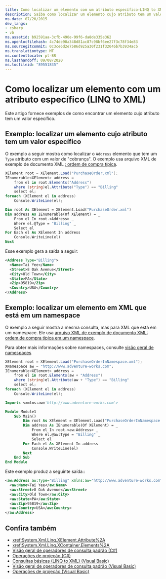 ```yaml
---
title: Como localizar um elemento com um atributo específico-LINQ to XML
description: Saiba como localizar um elemento cujo atributo tem um valor específico.
ms.date: 07/20/2015
dev_langs:
- csharp
- vb
ms.assetid: b92591aa-3cfb-490e-99f6-da8de335e362
ms.openlocfilehash: 4c74de90a348d81ac87c98bf6ee27f3c78f34e83
ms.sourcegitcommit: 0c3ce6d2e7586d925a30f231f32046b7b3934acb
ms.translationtype: MT
ms.contentlocale: pt-BR
ms.lasthandoff: 09/08/2020
ms.locfileid: "89551835"
---
```

# <a name="how-to-find-an-element-with-a-specific-attribute-linq-to-xml"></a>Como localizar um elemento com um atributo específico (LINQ to XML)

Este artigo fornece exemplos de como encontrar um elemento cujo atributo tem um valor específico.

## <a name="example-find-an-element-whose-attribute-has-a-specific-value"></a>Exemplo: localizar um elemento cujo atributo tem um valor específico

O exemplo a seguir mostra como localizar o `Address` elemento que tem um `Type` atributo com um valor de "cobrança". O exemplo usa arquivo XML de exemplo de documento XML [: ordem de compra típica](sample-xml-file-typical-purchase-order.md).

```csharp
XElement root = XElement.Load("PurchaseOrder.xml");
IEnumerable<XElement> address =
    from el in root.Elements("Address")
    where (string)el.Attribute("Type") == "Billing"
    select el;
foreach (XElement el in address)
    Console.WriteLine(el);
```

```vb
Dim root As XElement = XElement.Load("PurchaseOrder.xml")
Dim address As IEnumerable(Of XElement) = _
    From el In root.<Address> _
    Where el.@Type = "Billing" _
    Select el
For Each el As XElement In address
    Console.WriteLine(el)
Next
```

Esse exemplo gera a saída a seguir:

```xml
<Address Type="Billing">
  <Name>Tai Yee</Name>
  <Street>8 Oak Avenue</Street>
  <City>Old Town</City>
  <State>PA</State>
  <Zip>95819</Zip>
  <Country>USA</Country>
</Address>
```

## <a name="example-find-an-element-in-xml-thats-in-a-namespace"></a>Exemplo: localizar um elemento em XML que está em um namespace

O exemplo a seguir mostra a mesma consulta, mas para XML que está em um namespace. Ele usa [arquivo XML de exemplo de documento XML: ordem de compra típica em um namespace](sample-xml-file-typical-purchase-order-namespace.md).

Para obter mais informações sobre namespaces, consulte [visão geral de namespaces](namespaces-overview.md).

```csharp
XElement root = XElement.Load("PurchaseOrderInNamespace.xml");
XNamespace aw = "http://www.adventure-works.com";
IEnumerable<XElement> address =
    from el in root.Elements(aw + "Address")
    where (string)el.Attribute(aw + "Type") == "Billing"
    select el;
foreach (XElement el in address)
    Console.WriteLine(el);
```

```vb
Imports <xmlns:aw='http://www.adventure-works.com'>

Module Module1
    Sub Main()
        Dim root As XElement = XElement.Load("PurchaseOrderInNamespace.xml")
        Dim address As IEnumerable(Of XElement) = _
            From el In root.<aw:Address> _
            Where el.@aw:Type = "Billing" _
            Select el
        For Each el As XElement In address
            Console.WriteLine(el)
        Next
    End Sub
End Module
```

Este exemplo produz a seguinte saída::

```xml
<aw:Address aw:Type="Billing" xmlns:aw="http://www.adventure-works.com">
  <aw:Name>Tai Yee</aw:Name>
  <aw:Street>8 Oak Avenue</aw:Street>
  <aw:City>Old Town</aw:City>
  <aw:State>PA</aw:State>
  <aw:Zip>95819</aw:Zip>
  <aw:Country>USA</aw:Country>
</aw:Address>
```

## <a name="see-also"></a>Confira também

- <xref:System.Xml.Linq.XElement.Attribute%2A>
- <xref:System.Xml.Linq.XContainer.Elements%2A>
- [Visão geral de operadores de consulta padrão (C#)](../../csharp/programming-guide/concepts/linq/standard-query-operators-overview.md)
- [Operações de projeção (C#)](../../csharp/programming-guide/concepts/linq/projection-operations.md)
- [Consultas básicas (LINQ to XML) (Visual Basic)](../../visual-basic/programming-guide/concepts/linq/basic-queries-linq-to-xml.md)
- [Visão geral de operadores de consulta padrão (Visual Basic)](../../visual-basic/programming-guide/concepts/linq/standard-query-operators-overview.md)
- [Operações de projeção (Visual Basic)](../../visual-basic/programming-guide/concepts/linq/projection-operations.md)
